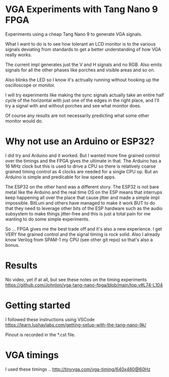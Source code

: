 # VGA Experiments with Tang Nano 9 FPGA

Experiments using a cheap Tang Nano 9 to generate VGA signals. 

What I want to do is to see how tolerant an LCD monitor is to the various signals deviating from standards to get a better understanding of how VGA really works.

The current impl generates just the V and H signals and no RGB.
Also emits signals for all the other phases like porches and visible areas and so on.

Also blinks the LED so I know it's actrually running without hooking up the oscilloscope or monitor.

I will try experiments like making the sync signals actually take an entire half cycle of the horizontal with just one of the edges in the right place, and I'll try a signal with and without porches and see what monitor does.

Of course any results are not necessarily predicting what some other monitor would do.

# Why not use an Arduino or ESP32?

I did try and Arduino and it worked. But I wanted more fine grained control over the timings and the FPGA gives the ultimate in that. The Arduino has a 16 MHz clock but this is used to drive a CPU so there is relatively coarse grained timing control as 4 clocks are needed for a single CPU op. But an Arduino is simple and predicable for low speed apps.

The ESP32 on the other hand was a different story. The ESP32 is not bare metal like the Arduino and the real time OS on the ESP means that interrups keep happening all over the place that cause jitter and made a simple impl impossible. BitLuni and others have managed to make it work BUT to do that they need to leverage other bits of the ESP hardware such as the audio subsystem to make things jitter-free and this is just a total pain for me wanting to do some simple experiments.

So ... FPGA gives me the best trade off and it's also a new experience. I get VERY fine grained control and the signal timing is rock solid.
Also I already know Verilog from SPAM-1 my CPU (see other git repo) so that's also a bonus.

# Results

No video, yet if at all, but see these notes on the timing experiments https://github.com/Johnlon/vga-tang-nano-fpga/blob/main/top.v#L74-L104

# Getting started

I followed these instructions using VSCode https://learn.lushaylabs.com/getting-setup-with-the-tang-nano-9k/

Pinout is recorded in the *.cst file.

# VGA timings

I used these timings .. http://tinyvga.com/vga-timing/640x480@60Hz
